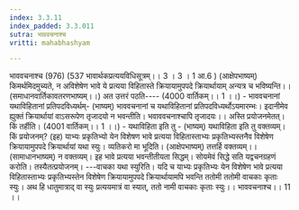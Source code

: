 ```yaml
---
index: 3.3.11
index_padded: 3.3.011
sutra: भाववचनाश्च
vritti: mahabhashyam

---
```

 भाववचनाश्च (976) (537 भावार्थकप्रत्ययविधिसूत्रम्।। 3 । 3 । 1 आ.6 ) (आक्षेपभाष्यम्) किमर्थमिदमुच्यते, न अविशेषेण भावे ये प्रत्यया विहितास्ते क्रियायामुपपदे क्रियार्थायाम् अन्यत्र च भविष्यन्ति।। (समाधानवार्तिकावतरणभाष्यम्।।) अत उत्तरं पठति---- (4000 वार्तिकम्।। 1 ।।) - भाववचनानां यथाविहितानां प्रतिपदविध्यर्थम्- (भाष्यम्) भाववचनानां च यथाविहितानां प्रतिपदविध्यर्थोऽयमारम्भः। इदानीमेव ह्युक्तं क्रियार्थायां वाऽसरूपेण तृजादयो न भवन्तीति। भवाववचनाश्चापि तृजादयः।। अस्ति प्रयोजनमेतत्। किं तर्हीति। (4001 वार्तिकम्।। 1 ।।) - यथाविहिता इति तु - (भाष्यम्) यथाविहिता इति तु वक्तव्यम्। किं प्रयोजनम्? (इह) याभ्यः प्रकृतिभ्यो येन विशेषण भावे प्रत्यया विहितास्ताभ्यः प्रकृतिभ्यस्तनैव विशेषेण क्रियायामुपपदे क्रियार्थायां यथा स्युः। व्यतिकरो मा भूदिति। (आक्षेपभाष्यम्) तत्तर्हि वक्तव्यम्।। (सामाधानभाष्यम्) न वक्तव्यम्। इह भावे प्रत्यया भवन्तीतीयता सिद्धम्। सोयमेवं सिद्धे सति यद्वचनग्रहणं करोति। तस्यैतत्प्रयोजनम्। ---वाचका यथा स्युरिति। यदि च याभ्यः प्रकृतिभ्यः येन विशेषेण भावे प्रत्यया विहितास्ताभ्यः प्रकृतिभ्यस्तेन विशेषेण क्रियायामुपपदे क्रियार्थायामपि भवन्ति ततोमी ततोमी वाचकाः कृताः स्युः। अथ हि धातुमात्राद् वा स्युः प्रत्ययमात्रं वा स्यात्, ततो नामी वाचकाः कृताः स्युः।। भाववचनाश्च।। 11 ।। 